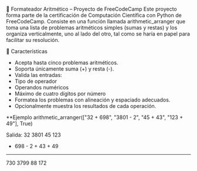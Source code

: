 🧮 Formateador Aritmético – Proyecto de FreeCodeCamp
Este proyecto forma parte de la certificación de Computación Científica con Python de FreeCodeCamp. Consiste en una función llamada arithmetic_arranger que toma una lista de problemas aritméticos simples (sumas y restas) y los organiza verticalmente, uno al lado del otro, tal como se haría en papel para facilitar su resolución.

📌 Características
- Acepta hasta cinco problemas aritméticos.
- Soporta únicamente suma (+) y resta (-).
- Valida las entradas:
- Tipo de operador
- Operandos numéricos
- Máximo de cuatro dígitos por número
- Formatea los problemas con alineación y espaciado adecuados.
- Opcionalmente muestra los resultados de cada operación.

**Ejemplo
arithmetic_arranger(["32 + 698", "3801 - 2", "45 + 43", "123 + 49"], True)



Salida:
   32      3801      45      123
+ 698    -    2    + 43    +  49
-----    ------    ----    -----
  730     3799      88      172





